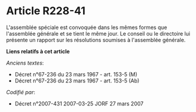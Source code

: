 # Article R228-41

L'assemblée spéciale est convoquée dans les mêmes formes que l'assemblée générale et se tient le même jour. Le conseil ou le
directoire lui présente un rapport sur les résolutions soumises à l'assemblée générale.

**Liens relatifs à cet article**

_Anciens textes_:

  - Décret n°67-236 du 23 mars 1967 - art. 153-5 (M)
  - Décret n°67-236 du 23 mars 1967 - art. 153-5 (Ab)

_Codifié par_:

  - Décret n°2007-431 2007-03-25 JORF 27 mars 2007
